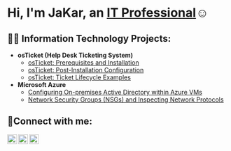 <h1>Hi, I'm JaKar, an <a href="https://linkedin.com/in/jakarstallings">IT Professional</a>☺</h1>

<h2>👨‍💻 Information Technology Projects:</h2>

- <b>osTicket (Help Desk Ticketing System)</b>
  - [osTicket: Prerequisites and Installation](https://github.com/jstallz1/osticket-prereqs)
  - [osTicket: Post-Installation Configuration](https://github.com/jstallz1/post-install-config)
  - [osTicket: Ticket Lifecycle Examples](https://github.com/jstallz1/ticket-lifecycle)
- <b>Microsoft Azure</b>
  - [Configuring On-premises Active Directory within Azure VMs](https://github.com/jstallz1/configure-ad)
  - [Network Security Groups (NSGs) and Inspecting Network Protocols](https://github.com/jstallz1/azure-network-protocols)

<h2>🤳Connect with me:</h2>

[<img align="left" alt="JaKar | Youtube" width="22px" src="https://cdn.jsdelivr.net/npm/simple-icons@v3/icons/twitter.svg" />][youtube]
[<img align="left" alt="JaKar | LinkedIn" width="22px" src="https://cdn.jsdelivr.net/npm/simple-icons@v3/icons/linkedin.svg" />][linkedin]
[<img align="left" alt="JaKar | Instagram" width="22px" src="https://cdn.jsdelivr.net/npm/simple-icons@v3/icons/instagram.svg" />][instagram]

[youtube]: https://www.youtube.com/jakartv
[instagram]: https://www.instagram.com/Josh
[linkedin]: https://linkedin.com/in/Jakarstallings
